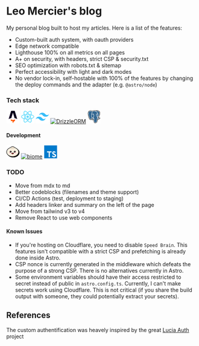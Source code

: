 # Leo Mercier's blog

My personal blog built to host my articles. Here is a list of the features:

- Custom-built auth system, with oauth providers
- Edge network compatible
- Lighthouse 100% on all metrics on all pages
- A+ on security, with headers, strict CSP & security.txt
- SEO optimization with robots.txt & sitemap
- Perfect accessibility with light and dark modes
- No vendor lock-in, self-hostable with 100% of the features by changing the deploy commands and the adapter (e.g. `@astro/node`)

### Tech stack

<a href="https://astro.build/" title="Astro" target="_blank"> <img src="https://raw.githubusercontent.com/devicons/devicon/master/icons/astro/astro-original.svg" alt="astro" width="35" height="35" /></a>
<a href="https://reactjs.org/" title="ReactJS" target="_blank"> <img src="https://raw.githubusercontent.com/devicons/devicon/master/icons/react/react-original.svg" alt="react" width="35" height="35" /></a>
<a href="https://tailwindcss.com/" title="TailwindCSS" target="_blank"> <img src="https://raw.githubusercontent.com/devicons/devicon/master/icons/tailwindcss/tailwindcss-original.svg" alt="tailwindcss" width="35" height="35" /></a>
<a href="https://orm.drizzle.team/" title="DrizzleORM" target="_blank"> <img src="https://images.opencollective.com/drizzle-orm/9405e48/logo/256.png?height=256" alt="DrizzleORM" width="35" height="35" /></a>
<a href="https://www.postgresql.org/" title="PostgreSQL" target="_blank"> <img src="https://raw.githubusercontent.com/devicons/devicon/master/icons/postgresql/postgresql-original.svg" alt="postgresql" width="35" height="35" /></a>

#### Development

<a href="https://bun.sh/" title="Bun" target="_blank" align="left"> <img src="https://raw.githubusercontent.com/devicons/devicon/master/icons/bun/bun-original.svg" alt="bun" width="35" height="35" /></a>
<a href="https://biomejs.dev/" title="Biome" target="_blank" align="left"> <img src="https://avatars.githubusercontent.com/u/140182603" alt="biome" width="35" height="35" /></a>
<a href="https://www.typescriptlang.org/" title="TypeScript" target="_blank" align="left"> <img src="https://raw.githubusercontent.com/devicons/devicon/refs/heads/master/icons/typescript/typescript-original.svg" alt="typescript" width="35" height="35" /></a>

### TODO

- Move from mdx to md
- Better codeblocks (filenames and theme support)
- CI/CD Actions (test, deployment to staging)
- Add headers linker and summary on the left of the page
- Move from tailwind v3 to v4
- Remove React to use web components

#### Known Issues

- If you're hosting on Cloudflare, you need to disable `Speed Brain`. This features isn't compatible with a strict CSP
and prefetching is already done inside Astro.
- CSP nonce is currently generated in the middleware which defeats the purpose of a strong CSP. There is no alternatives currently in Astro.
- Some environment variables should have their access restricted to secret instead of public in `astro.config.ts`. Currently, I can't make secrets work using Cloudflare. This is not critical (if you share the build output with someone, they could potentially extract your secrets).

## References

The custom authentification was heavely inspired by the great [Lucia Auth](https://lucia-auth.com/) project
